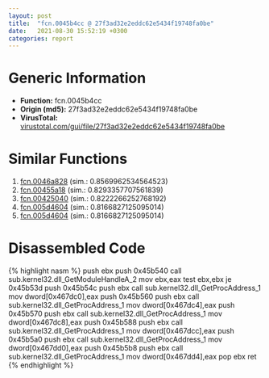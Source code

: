 ```yaml
---
layout: post
title:  "fcn.0045b4cc @ 27f3ad32e2eddc62e5434f19748fa0be"
date:   2021-08-30 15:52:19 +0300
categories: report
---
```


# Generic Information
- **Function:** fcn.0045b4cc
- **Origin (md5):** 27f3ad32e2eddc62e5434f19748fa0be
- **VirusTotal:** [virustotal.com/gui/file/27f3ad32e2eddc62e5434f19748fa0be][virustotal_ref]



# Similar Functions

1. [fcn.0046a828][similar_1_ref] (sim.: 0.8569962534564523)
2. [fcn.00455a18][similar_2_ref] (sim.: 0.8293357707561839)
3. [fcn.00425040][similar_3_ref] (sim.: 0.8222266252768192)
4. [fcn.005d4604][similar_4_ref] (sim.: 0.8166827125095014)
5. [fcn.005d4604][similar_5_ref] (sim.: 0.8166827125095014)


# Disassembled Code

{% highlight nasm %}
push ebx
push 0x45b540
call sub.kernel32.dll_GetModuleHandleA_2
mov ebx,eax
test ebx,ebx
je 0x45b53d
push 0x45b54c
push ebx
call sub.kernel32.dll_GetProcAddress_1
mov dword[0x467dc0],eax
push 0x45b560
push ebx
call sub.kernel32.dll_GetProcAddress_1
mov dword[0x467dc4],eax
push 0x45b570
push ebx
call sub.kernel32.dll_GetProcAddress_1
mov dword[0x467dc8],eax
push 0x45b588
push ebx
call sub.kernel32.dll_GetProcAddress_1
mov dword[0x467dcc],eax
push 0x45b5a0
push ebx
call sub.kernel32.dll_GetProcAddress_1
mov dword[0x467dd0],eax
push 0x45b5b8
push ebx
call sub.kernel32.dll_GetProcAddress_1
mov dword[0x467dd4],eax
pop ebx
ret 
{% endhighlight %}


[similar_1_ref]: /report/fcn.0046a828@6635b2bf1f4673ef3a7d242a02608d58
[similar_2_ref]: /report/fcn.00455a18@2ba145d6678d721baeb8d825fab7c600
[similar_3_ref]: /report/fcn.00425040@2ba145d6678d721baeb8d825fab7c600
[similar_4_ref]: /report/fcn.005d4604@4179b381a87b74dcd140154f9010ef86
[similar_5_ref]: /report/fcn.005d4604@36725a4ae161c6e8a09f5f34ebd6f2e0
[virustotal_ref]: https://www.virustotal.com/gui/file/27f3ad32e2eddc62e5434f19748fa0be